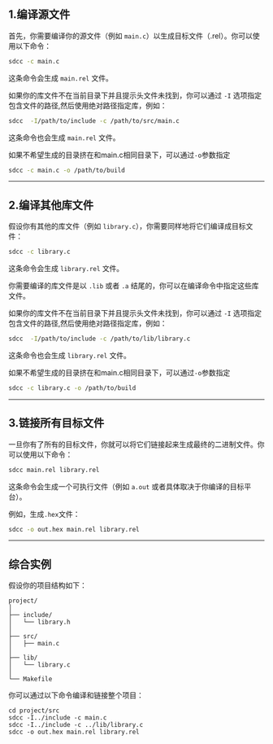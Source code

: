 ## 1.编译源文件

首先，你需要编译你的源文件（例如 `main.c`）以生成目标文件（.rel）。你可以使用以下命令：

```zsh
sdcc -c main.c
```

这条命令会生成 `main.rel` 文件。

如果你的库文件不在当前目录下并且提示头文件未找到，你可以通过 `-I` 选项指定包含文件的路径,然后使用绝对路径指定库，例如：

```sh
sdcc  -I/path/to/include -c /path/to/src/main.c 
```

这条命令也会生成 `main.rel` 文件。

如果不希望生成的目录挤在和main.c相同目录下，可以通过`-o`参数指定

```zsh
sdcc -c main.c -o /path/to/build
```

---

## 2.编译其他库文件

假设你有其他的库文件（例如 `library.c`），你需要同样地将它们编译成目标文件：

```sh
sdcc -c library.c
```

这条命令会生成 `library.rel` 文件。

你需要编译的库文件是以 `.lib` 或者 `.a` 结尾的，你可以在编译命令中指定这些库文件。

如果你的库文件不在当前目录下并且提示头文件未找到，你可以通过 `-I` 选项指定包含文件的路径,然后使用绝对路径指定库，例如：

```sh
sdcc  -I/path/to/include -c /path/to/lib/library.c
```

这条命令也会生成 `library.rel` 文件。

如果不希望生成的目录挤在和main.c相同目录下，可以通过`-o`参数指定

```zsh
sdcc -c library.c -o /path/to/build
```

---

## 3.链接所有目标文件

一旦你有了所有的目标文件，你就可以将它们链接起来生成最终的二进制文件。你可以使用以下命令：

```sh
sdcc main.rel library.rel
```

这条命令会生成一个可执行文件（例如 `a.out` 或者具体取决于你编译的目标平台）。

例如，生成`.hex`文件：

```zsh
sdcc -o out.hex main.rel library.rel
```

---

## 综合实例

假设你的项目结构如下：

```shell
project/
│
├── include/
│   └── library.h
│
├── src/
│   ├── main.c
│
├── lib/
│	└── library.c
│
└── Makefile
```

你可以通过以下命令编译和链接整个项目：

```shell
cd project/src
sdcc -I../include -c main.c
sdcc -I../include -c ../lib/library.c
sdcc -o out.hex main.rel library.rel
```
